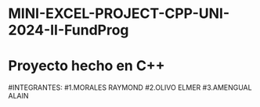 # MINI-EXCEL-PROJECT-CPP-UNI-2024-II-FundProg
# Proyecto hecho en C++
#INTEGRANTES:
#1.MORALES RAYMOND
#2.OLIVO ELMER
#3.AMENGUAL ALAIN
